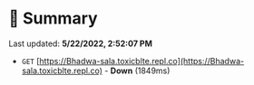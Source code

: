 # 📖 Summary
Last updated: **5/22/2022, 2:52:07 PM**

- `GET` [https://Bhadwa-sala.toxicblte.repl.co](https://Bhadwa-sala.toxicblte.repl.co) - **Down** (1849ms)
